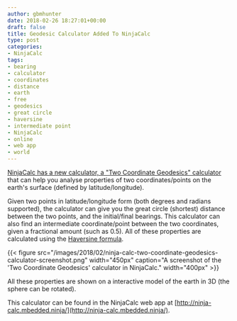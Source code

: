 ```yaml
---
author: gbmhunter
date: 2018-02-26 18:27:01+00:00
draft: false
title: Geodesic Calculator Added To NinjaCalc
type: post
categories:
- NinjaCalc
tags:
- bearing
- calculator
- coordinates
- distance
- earth
- free
- geodesics
- great circle
- haversine
- intermediate point
- NinjaCalc
- online
- web app
- world
---
```


[NinjaCalc has a new calculator, a "Two Coordinate Geodesics" calculator](http://ninja-calc.mbedded.ninja/calc/distance-between-two-coordinates) that can help you analyse properties of two coordinates/points on the earth's surface (defined by latitude/longitude).

Given two points in latitude/longitude form (both degrees and radians supported), the calculator can give you the great circle (shortest) distance between the two points, and the initial/final bearings. This calculator can also find an intermediate coordinate/point between the two coordinates, given a fractional amount (such as 0.5). All of these properties are calculated using the [Haversine formula](https://en.wikipedia.org/wiki/Haversine_formula).

{{< figure src="/images/2018/02/ninja-calc-two-coordinate-geodesics-calculator-screenshot.png" width="450px" caption="A screenshot of the 'Two Coordinate Geodesics' calculator in NinjaCalc." width="400px" >}}

All these properties are shown on a interactive model of the earth in 3D (the sphere can be rotated).

This calculator can be found in the NinjaCalc web app at [http://ninja-calc.mbedded.ninja/](http://ninja-calc.mbedded.ninja/).